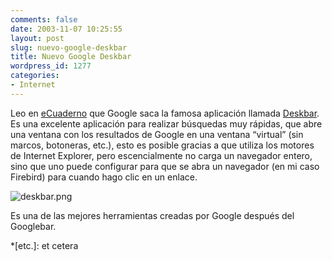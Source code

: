 ```yaml
---
comments: false
date: 2003-11-07 10:25:55
layout: post
slug: nuevo-google-deskbar
title: Nuevo Google Deskbar
wordpress_id: 1277
categories:
- Internet
---
```


Leo en [eCuaderno](http://www.ecuaderno.com/archives/000083.php) que Google saca la famosa aplicación llamada [Deskbar](http://toolbar.google.com/deskbar/index.html). Es una excelente aplicación para realizar búsquedas muy rápidas, que abre una ventana con los resultados de Google en una ventana “virtual” (sin marcos, botoneras, etc.), esto es posible gracias a que utiliza los motores de Internet Explorer, pero escencialmente no carga un navegador entero, sino que uno puede configurar para que se abra un navegador (en mi caso Firebird) para cuando hago clic en un enlace.





![deskbar.png](http://www.minid.net/images/deskbar.png)





Es una de las mejores herramientas creadas por Google después del Googlebar.




 
  *[etc.]: et cetera
